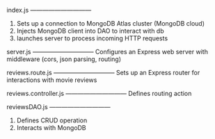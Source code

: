 index.js ——————————
1.	Sets up a connection to MongoDB Atlas cluster (MongoDB cloud)
2.	Injects MongoDB client into DAO to interact with db
3.	launches server to process incoming HTTP requests

server.js ——————————
Configures an Express web server with middleware (cors, json parsing, routing)

reviews.route.js ——————————
Sets up an Express router for interactions with movie reviews

reviews.controller.js ——————————
Defines routing action

reviewsDAO.js ——————————
1.	Defines CRUD operation
2.	Interacts with MongoDB
